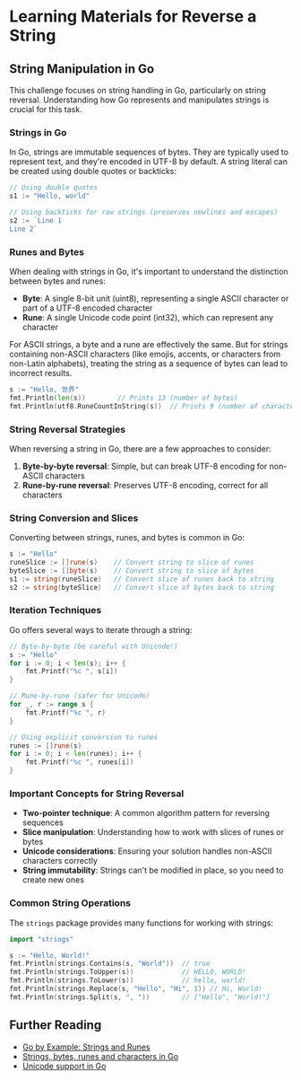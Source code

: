 # Learning Materials for Reverse a String

## String Manipulation in Go

This challenge focuses on string handling in Go, particularly on string reversal. Understanding how Go represents and manipulates strings is crucial for this task.

### Strings in Go

In Go, strings are immutable sequences of bytes. They are typically used to represent text, and they're encoded in UTF-8 by default. A string literal can be created using double quotes or backticks:

```go
// Using double quotes
s1 := "Hello, world"

// Using backticks for raw strings (preserves newlines and escapes)
s2 := `Line 1
Line 2`
```

### Runes and Bytes

When dealing with strings in Go, it's important to understand the distinction between bytes and runes:

- **Byte**: A single 8-bit unit (uint8), representing a single ASCII character or part of a UTF-8 encoded character
- **Rune**: A single Unicode code point (int32), which can represent any character

For ASCII strings, a byte and a rune are effectively the same. But for strings containing non-ASCII characters (like emojis, accents, or characters from non-Latin alphabets), treating the string as a sequence of bytes can lead to incorrect results.

```go
s := "Hello, 世界"
fmt.Println(len(s))        // Prints 13 (number of bytes)
fmt.Println(utf8.RuneCountInString(s))  // Prints 9 (number of characters)
```

### String Reversal Strategies

When reversing a string in Go, there are a few approaches to consider:

1. **Byte-by-byte reversal**: Simple, but can break UTF-8 encoding for non-ASCII characters
2. **Rune-by-rune reversal**: Preserves UTF-8 encoding, correct for all characters

### String Conversion and Slices

Converting between strings, runes, and bytes is common in Go:

```go
s := "Hello"
runeSlice := []rune(s)    // Convert string to slice of runes
byteSlice := []byte(s)    // Convert string to slice of bytes
s1 := string(runeSlice)   // Convert slice of runes back to string
s2 := string(byteSlice)   // Convert slice of bytes back to string
```

### Iteration Techniques

Go offers several ways to iterate through a string:

```go
// Byte-by-byte (be careful with Unicode!)
s := "Hello"
for i := 0; i < len(s); i++ {
    fmt.Printf("%c ", s[i])
}

// Rune-by-rune (safer for Unicode)
for _, r := range s {
    fmt.Printf("%c ", r)
}

// Using explicit conversion to runes
runes := []rune(s)
for i := 0; i < len(runes); i++ {
    fmt.Printf("%c ", runes[i])
}
```

### Important Concepts for String Reversal

- **Two-pointer technique**: A common algorithm pattern for reversing sequences
- **Slice manipulation**: Understanding how to work with slices of runes or bytes
- **Unicode considerations**: Ensuring your solution handles non-ASCII characters correctly
- **String immutability**: Strings can't be modified in place, so you need to create new ones

### Common String Operations

The `strings` package provides many functions for working with strings:

```go
import "strings"

s := "Hello, World!"
fmt.Println(strings.Contains(s, "World"))  // true
fmt.Println(strings.ToUpper(s))            // HELLO, WORLD!
fmt.Println(strings.ToLower(s))            // hello, world!
fmt.Println(strings.Replace(s, "Hello", "Hi", 1)) // Hi, World!
fmt.Println(strings.Split(s, ", "))        // ["Hello", "World!"]
```

## Further Reading

- [Go by Example: Strings and Runes](https://gobyexample.com/string-functions)
- [Strings, bytes, runes and characters in Go](https://blog.golang.org/strings)
- [Unicode support in Go](https://blog.golang.org/normalization) 